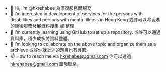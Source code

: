- 👋 Hi, I’m @hkrehabee  為康復服務而服務
- 👀 I’m interested in development of services for the persons with disabilities and persons with mental illness in Hong Kong.或許可以將香港的康復服務發展資料搜集 或 整理
- 🌱 I’m currently learning using GitHub to set up a repository.  或許可以通過資料庫，積少成多將資料整體。
- 💞️ I’m looking to collaborate on the above topic and organize them as a archieve 或許你就上述的題目也有興趣。
- 📫 How to reach me via <hkrehabee@gmail.com> 你可以透過 <hkrehabee@gmail.com> 跟我聯絡。

<!---
hkrehabee/hkrehabee is a ✨ special ✨ repository because its `README.md` (this file) appears on your GitHub profile.
You can click the Preview link to take a look at your changes.
--->
